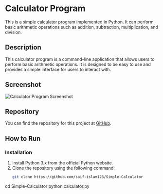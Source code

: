 # Calculator Program

This is a simple calculator program implemented in Python. It can perform basic arithmetic operations such as addition, subtraction, multiplication, and division.

## Description

This calculator program is a command-line application that allows users to perform basic arithmetic operations. It is designed to be easy to use and provides a simple interface for users to interact with.

## Screenshot

![Calculator Program Screenshot](screenshot.png)

## Repository

You can find the repository for this project at [GitHub](https://github.com/saif-islam123/Simple-Calculator).

## How to Run

### Installation

1. Install Python 3.x from the official Python website.
2. Clone the repository using the following command:
   ```bash
   git clone https://github.com/saif-islam123/Simple-Calculator

cd Simple-Calculator
python calculator.py

